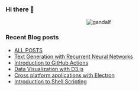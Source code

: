 ### Hi there 👋


<!--
**rohanreddych/rohanreddych** is a ✨ _special_ ✨ repository because its `README.md` (this file) appears on your GitHub profile.

Here are some ideas to get you started:

- 🔭 I’m currently working on ...
- 🌱 I’m currently learning ...
- 👯 I’m looking to collaborate on ...
- 🤔 I’m looking for help with ...
- 💬 Ask me about ...
- 📫 How to reach me: ...
- 😄 Pronouns: ...
- ⚡ Fun fact: ...
-->


<p align="center">
  <img src="https://github.com/rohanreddych/rohanreddych/blob/master/gandalf.gif" alt="gandalf"/>
</p>


### Recent Blog posts

* [ALL POSTS](https://www.section.io/engineering-education/authors/rohan-reddy/)
* [Text Generation with Recurrent Neural Networks](https://www.section.io/engineering-education/text-generation-nn/)
* [Introduction to GitHub Actions](https://www.section.io/engineering-education/github-actions/)
* [Data Visualization with D3.js](https://www.section.io/engineering-education/data-visualization-with-d3js/)
* [Cross platform applications with Electron](https://www.section.io/engineering-education/cross-platform-applications-electron/)
* [Introduction to Shell Scripting](https://www.section.io/engineering-education/introduction-to-shell-scripting/)
